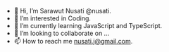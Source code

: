 - 👋 Hi, I’m Sarawut Nusati @nusati.
- 👀 I’m interested in Coding.
- 🌱 I’m currently learning JavaScript and TypeScript.
- 💞️ I’m looking to collaborate on ...
- 📫 How to reach me nusati.j@gmail.com.

<!---
nusati/nusati is a ✨ special ✨ repository because its `README.md` (this file) appears on your GitHub profile.
You can click the Preview link to take a look at your changes.
--->
